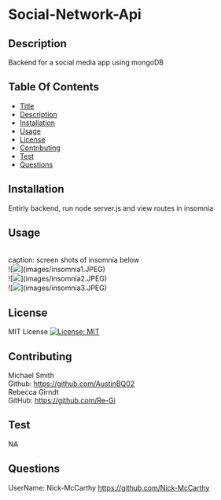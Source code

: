 # Social-Network-Api
 ## Description 
 Backend for a social media app using mongoDB
  
 ## Table Of Contents 
 - [Title](#title) 
 - [Description](#description) 
 - [Installation](#installation) 
 - [Usage](#usage) 
 - [License](#license) 
 - [Contributing](#contributing) 
 - [Test](#test) 
 - [Questions](#questions) 
 
 ## Installation 
 Entirly backend, run node server.js and view routes in insomnia
 
 ## Usage 
 <br>
 caption: screen shots of insomnia below
 <br>
 ![<img src="insomnia1.jpeg" width="250"/>](images/insomnia1.JPEG)
 <br>
 ![<img src="insomnia2.jpeg" width="250"/>](images/insomnia2.JPEG)
 <br>
 ![<img src="insomnia3.jpeg" width="250"/>](images/insomnia3.JPEG)
 <br>
 
 ## License 
 MIT License 
 [![License: MIT](https://img.shields.io/badge/License-MIT-yellow.svg)](https://opensource.org/licenses/MIT) 
 ## Contributing 
 Michael Smith
 <br>
 Github: https://github.com/AustinBQ02
 <br>
 Rebecca Girndt
 <br>
 GitHub: https://github.com/Re-Gi
 <br>
 ## Test 
 NA 
 ## Questions 
 UserName: Nick-McCarthy 
 https://github.com/Nick-McCarthy
